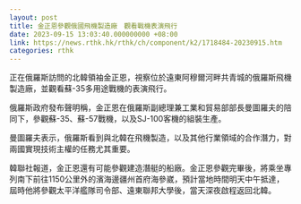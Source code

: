```yaml
---
layout: post
title: 金正恩參觀俄國飛機製造廠　觀看戰機表演飛行
date: 2023-09-15 13:03:40.000000000 +08:00
link: https://news.rthk.hk/rthk/ch/component/k2/1718484-20230915.htm
categories: rthk
---
```


正在俄羅斯訪問的北韓領袖金正恩，視察位於遠東阿穆爾河畔共青城的俄羅斯飛機製造廠，並觀看蘇-35多用途戰機的表演飛行。

俄羅斯政府發布聲明稱，金正恩在俄羅斯副總理兼工業和貿易部部長曼圖羅夫的陪同下，參觀蘇-35、蘇-57戰機，以及SJ-100客機的組裝生產。

曼圖羅夫表示，俄羅斯看到與北韓在飛機製造，以及其他行業領域的合作潛力，對兩國實現技術主權的任務尤其重要。

韓聯社報道，金正恩還有可能參觀建造潛艇的船廠。金正恩參觀完畢後，將乘坐專列南下前往1150公里外的濱海邊疆州首府海參崴，預計當地時間明天中午抵達，屆時他將參觀太平洋艦隊司令部、遠東聯邦大學後，當天深夜啟程返回北韓。
